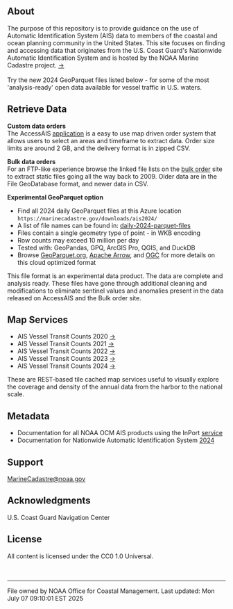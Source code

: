 ## About  
The purpose of this repository is to provide guidance on the use of Automatic Identification System (AIS) data to members of the coastal and ocean planning community in the United States. This site focuses on finding and accessing data that originates from the U.S. Coast Guard's Nationwide Automatic Identification System and is hosted by the NOAA Marine Cadastre project. [->](http://marinecadastre.gov/)  
<br>
Try the new 2024 GeoParquet files listed below - for some of the most 'analysis-ready' open data available for vessel traffic in U.S. waters.

## Retrieve Data

**Custom data orders**  
The AccessAIS [application](https://marinecadastre.gov/accessais/) is a easy to use map driven order system that allows users to select an areas and timeframe to extract data. Order size limits are around 2 GB, and the delivery format is in zipped CSV.

**Bulk data orders**  
For an FTP-like experience browse the linked file lists on the [bulk order](https://hub.marinecadastre.gov/pages/vesseltraffic) site to extract static files going all the way back to 2009. Older data are in the File GeoDatabase format, and newer data in CSV.

**Experimental GeoParquet option**
- Find all 2024 daily GeoParquet files at this Azure location 
```https://marinecadastre.gov/downloads/ais2024/```
- A list of file names can be found in: [daily-2024-parquet-files](data/daily-2024-parquet-files.md)
- Files contain a single geometry type of point - in WKB encoding
- Row counts may exceed 10 million per day
- Tested with: GeoPandas, GPQ, ArcGIS Pro, QGIS, and DuckDB
- Browse [GeoParquet.org](https://geoparquet.org), [Apache Arrow](https://arrow.apache.org/), and [OGC](https://github.com/opengeospatial/geoparquet) for more details on this cloud optimized format

This file format is an experimental data product. The data are complete and analysis ready. These files have gone through additional cleaning and modifications to eliminate sentinel values and anomalies present in the data released on AccessAIS and the Bulk order site.

## Map Services

- AIS Vessel Transit Counts 2020 [->](https://coast.noaa.gov/arcgis/rest/services/MarineCadastre/AISVesselTransitCounts2020/MapServer) 
- AIS Vessel Transit Counts 2021 [->](https://coast.noaa.gov/arcgis/rest/services/MarineCadastre/AISVesselTransitCounts2021/MapServer)
- AIS Vessel Transit Counts 2022 [->](https://coast.noaa.gov/arcgis/rest/services/MarineCadastre/AISVesselTransitCounts2022/MapServer)
- AIS Vessel Transit Counts 2023 [->](https://coast.noaa.gov/arcgis/rest/services/MarineCadastre/AISVesselTransitCounts2023/MapServer)
- AIS Vessel Transit Counts 2024 [->](https://coast.noaa.gov/arcgis/rest/services/MarineCadastre/AISVesselTransitCounts2024/MapServer)

These are REST-based tile cached map services useful to visually explore the coverage and density of the annual data from the harbor to the national scale.

## Metadata
- Documentation for all NOAA OCM AIS products using the InPort [service](https://www.fisheries.noaa.gov/inport/item/55360)
- Documentation for Nationwide Automatic Identification System [2024](https://www.fisheries.noaa.gov/inport/item/73064)

## Support
MarineCadastre@noaa.gov

## Acknowledgments
U.S. Coast Guard Navigation Center

## License 
All content is licensed under the CC0 1.0 Universal.  
<br>
<br>
___
File owned by NOAA Office for Coastal Management. Last updated: Mon July 07 09:10:01 EST 2025